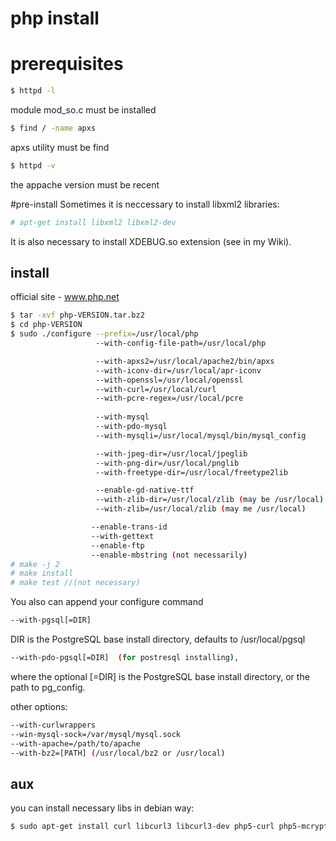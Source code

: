 # php install
 
# prerequisites
```sh
$ httpd -l
```

module mod_so.c must be installed

```sh
$ find / -name apxs
```
apxs utility must be find

```sh
$ httpd -v
```
the appache version must be recent


#pre-install
Sometimes it is neccessary to install libxml2 libraries:
```sh
# apt-get install libxml2 libxml2-dev
```

It is also necessary to install XDEBUG.so extension (see in my Wiki).

## install
official site - www.php.net  
```sh
$ tar -xvf php-VERSION.tar.bz2
$ cd php-VERSION
$ sudo ./configure --prefix=/usr/local/php 
                   --with-config-file-path=/usr/local/php 

                   --with-apxs2=/usr/local/apache2/bin/apxs
                   --with-iconv-dir=/usr/local/apr-iconv 
                   --with-openssl=/usr/local/openssl 
                   --with-curl=/usr/local/curl 
                   --with-pcre-regex=/usr/local/pcre 
 
                   --with-mysql 
                   --with-pdo-mysql 
                   --with-mysqli=/usr/local/mysql/bin/mysql_config 

                   --with-jpeg-dir=/usr/local/jpeglib 
                   --with-png-dir=/usr/local/pnglib 
                   --with-freetype-dir=/usr/local/freetype2lib 

                   --enable-gd-native-ttf 
                   --with-zlib-dir=/usr/local/zlib (may be /usr/local)
                   --with-zlib=/usr/local/zlib (may me /usr/local)

                  --enable-trans-id 
                  --with-gettext
                  --enable-ftp 
                  --enable-mbstring (not necessarily)
# make -j 2
# make install
# make test //(not necessary)
```

You also can append your configure command
```sh
--with-pgsql[=DIR] 
```
DIR is the PostgreSQL base install directory, defaults to /usr/local/pgsql 	

```sh
--with-pdo-pgsql[=DIR]  (for postresql installing), 
```
where the optional [=DIR] is the PostgreSQL base install directory, or the path to pg_config.

other options:
```sh
--with-curlwrappers
--win-mysql-sock=/var/mysql/mysql.sock
--with-apache=/path/to/apache
--with-bz2=[PATH] (/usr/local/bz2 or /usr/local)
```


## aux
 
you can install necessary libs in debian way:
```sh
$ sudo apt-get install curl libcurl3 libcurl3-dev php5-curl php5-mcrypt
```
